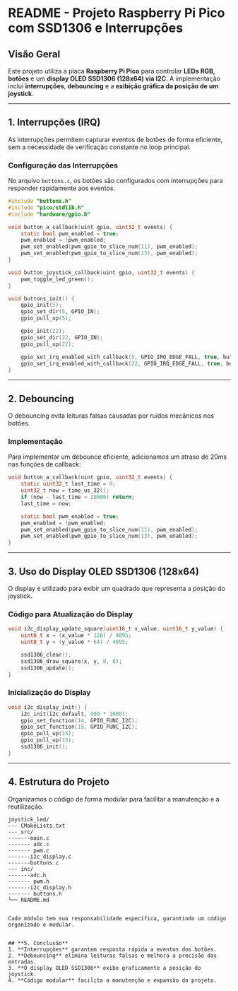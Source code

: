 # README - Projeto Raspberry Pi Pico com SSD1306 e Interrupções

## **Visão Geral**
Este projeto utiliza a placa **Raspberry Pi Pico** para controlar **LEDs RGB, botões** e um **display OLED SSD1306 (128x64) via I2C**. A implementação inclui **interrupções**, **debouncing** e a **exibição gráfica da posição de um joystick**.

---

## **1. Interrupções (IRQ)**
As interrupções permitem capturar eventos de botões de forma eficiente, sem a necessidade de verificação constante no loop principal.

### **Configuração das Interrupções**
No arquivo `buttons.c`, os botões são configurados com interrupções para responder rapidamente aos eventos.

```c
#include "buttons.h"
#include "pico/stdlib.h"
#include "hardware/gpio.h"

void button_a_callback(uint gpio, uint32_t events) {
    static bool pwm_enabled = true;
    pwm_enabled = !pwm_enabled;
    pwm_set_enabled(pwm_gpio_to_slice_num(11), pwm_enabled);
    pwm_set_enabled(pwm_gpio_to_slice_num(13), pwm_enabled);
}

void button_joystick_callback(uint gpio, uint32_t events) {
    pwm_toggle_led_green();
}

void buttons_init() {
    gpio_init(5);
    gpio_set_dir(5, GPIO_IN);
    gpio_pull_up(5);

    gpio_init(22);
    gpio_set_dir(22, GPIO_IN);
    gpio_pull_up(22);

    gpio_set_irq_enabled_with_callback(5, GPIO_IRQ_EDGE_FALL, true, button_a_callback);
    gpio_set_irq_enabled_with_callback(22, GPIO_IRQ_EDGE_FALL, true, button_joystick_callback);
}
```

---

## **2. Debouncing**
O debouncing evita leituras falsas causadas por ruídos mecânicos nos botões.

### **Implementação**
Para implementar um debounce eficiente, adicionamos um atraso de 20ms nas funções de callback:

```c
void button_a_callback(uint gpio, uint32_t events) {
    static uint32_t last_time = 0;
    uint32_t now = time_us_32();
    if (now - last_time < 20000) return;
    last_time = now;

    static bool pwm_enabled = true;
    pwm_enabled = !pwm_enabled;
    pwm_set_enabled(pwm_gpio_to_slice_num(11), pwm_enabled);
    pwm_set_enabled(pwm_gpio_to_slice_num(13), pwm_enabled);
}
```

---

## **3. Uso do Display OLED SSD1306 (128x64)**
O display é utilizado para exibir um quadrado que representa a posição do joystick.

### **Código para Atualização do Display**

```c
void i2c_display_update_square(uint16_t x_value, uint16_t y_value) {
    uint8_t x = (x_value * 128) / 4095;
    uint8_t y = (y_value * 64) / 4095;

    ssd1306_clear();
    ssd1306_draw_square(x, y, 8, 8);
    ssd1306_update();
}
```

### **Inicialização do Display**
```c
void i2c_display_init() {
    i2c_init(i2c_default, 400 * 1000);
    gpio_set_function(14, GPIO_FUNC_I2C);
    gpio_set_function(15, GPIO_FUNC_I2C);
    gpio_pull_up(14);
    gpio_pull_up(15);
    ssd1306_init();
}
```

---

## **4. Estrutura do Projeto**
Organizamos o código de forma modular para facilitar a manutenção e a reutilização.

```
joystick_led/
--- CMakeLists.txt
--- src/
-------main.c
------- adc.c
------- pwm.c
-------i2c_display.c
-------buttons.c
--- inc/
-------adc.h
------- pwm.h
-------i2c_display.h
------- buttons.h
└── README.md


Cada módulo tem sua responsabilidade específica, garantindo um código organizado e modular.


## **5. Conclusão**
1. **Interrupções** garantem resposta rápida a eventos dos botões.
2. **Debouncing** elimina leituras falsas e melhora a precisão das entradas.
3. **O display OLED SSD1306** exibe graficamente a posição do joystick.
4. **Código modular** facilita a manutenção e expansão do projeto.



